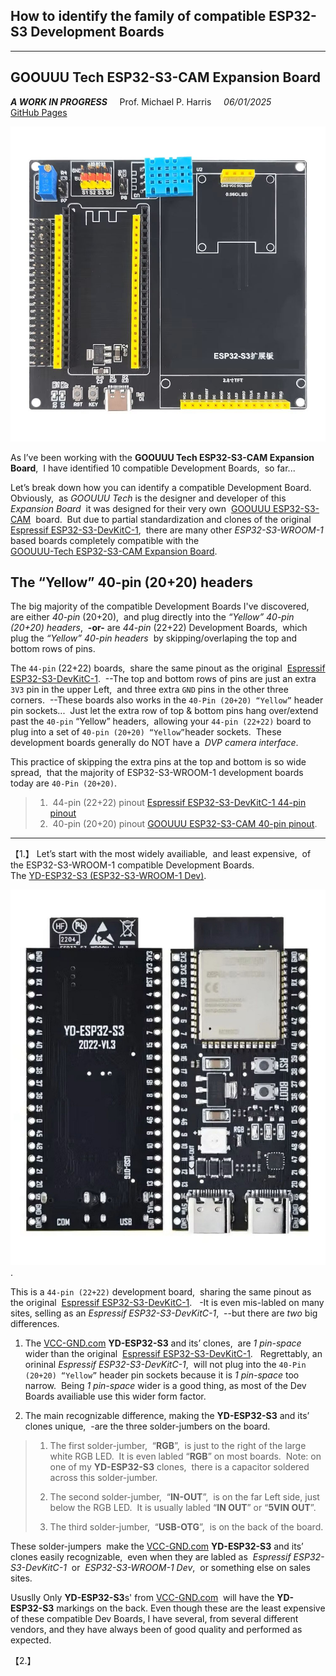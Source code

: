 ## How to identify the family of compatible ESP32-S3 Development Boards
<hr>

## GOOUUU Tech ESP32-S3-CAM Expansion Board

***A WORK IN PROGRESS*** &nbsp; &nbsp; Prof. Michael P. Harris &nbsp; &nbsp; *06/01/2025*<br/>
[GitHub Pages](https://pages.github.com/)

![GOOUUU-Tech ESP32-S3-CAM Expansion Board _Yellow_ & _Black_ headers](https://github.com/profharris/GOOUUU-Tech-ESP32-S3-CAM-Expansion-Board/blob/main/images/GOOUUU%20ESP32-S3-CAM%20Expansion%20Board-2.jpg)

As I’ve been working with the **GOOUUU Tech ESP32-S3-CAM Expansion Board**,&nbsp;
I have identified 10 compatible Development Boards,&nbsp; so far...

Let’s break down how you can identify a compatible Development Board.&nbsp;
Obviously,&nbsp; as _GOOUUU Tech_ is the designer and developer of this _Expansion Board_&nbsp;
it was designed for their very own&nbsp;
[GOOUUU ESP32-S3-CAM](https://github.com/profharris/GOOUUU-Tech-ESP32-S3-CAM-Expansion-Board/blob/main/images/1.%20GOOUUU%20ESP32-S3-CAM.jpg)
&nbsp;board.&nbsp; But due to partial standardization and clones of the original&nbsp;
[Espressif ESP32-S3-DevKitC-1](https://github.com/profharris/GOOUUU-Tech-ESP32-S3-CAM-Expansion-Board/blob/main/images/0.%20Espressif%20ESP32-S3-DevKitC-1.jpg),
&nbsp;there are many other _ESP32-S3-WROOM-1_ based boards completely compatible with the<br/>
[GOOUUU-Tech ESP32-S3-CAM Expansion Board](https://github.com/profharris/GOOUUU-Tech-ESP32-S3-CAM-Expansion-Board/blob/main/images/GOOUUU%20ESP32-S3-CAM%20Expansion%20Board-1.jpg).

## The “Yellow” 40-pin (20+20) headers

The big majority of the compatible Development Boards I've discovered,&nbsp;
are either _40-pin_ (20+20),&nbsp; and plug directly into the _“Yellow” 40-pin (20+20) headers_,&nbsp;
**-or-** are _44-pin_ (22+22) Development Boards,&nbsp; which plug the _“Yellow” 40-pin headers_&nbsp;
by skipping/overlaping the top and bottom rows of pins.

The `44-pin` (22+22) boards,&nbsp; share the same pinout as the original&nbsp;
[Espressif ESP32-S3-DevKitC-1](https://github.com/profharris/GOOUUU-Tech-ESP32-S3-CAM-Expansion-Board/blob/main/images/0.%20Espressif%20ESP32-S3-DevKitC-1.jpg).
&nbsp;--The top and bottom rows of pins are just an extra `3V3` pin in the upper Left,&nbsp;
and three extra `GND` pins in the other three corners.&nbsp; --These boards also works in the
`40-Pin (20+20) “Yellow”` header pin sockets...&nbsp; Just let the extra row of top & bottom
pins hang over/extend past the `40-pin` “Yellow” headers,&nbsp; allowing your `44-pin (22+22)` 
board to plug into a set of `40-pin (20+20) “Yellow”`header sockets.&nbsp; These development 
boards generally do NOT have a &nbsp;*DVP camera interface*.

This practice of skipping the extra pins at the top and bottom is so wide spread,&nbsp;
that the majority of ESP32-S3-WROOM-1 development boards today are `40-Pin (20+20)`.

> 1. &nbsp;44-pin (22+22) pinout [Espressif ESP32-S3-DevKitC-1 44-pin pinout](https://github.com/profharris/GOOUUU-Tech-ESP32-S3-CAM-Expansion-Board/blob/main/images/ESP32-S3-DevKitC-1%2044-pins%20pinout.jpg)<br/>
> 2. &nbsp;40-pin (20+20) pinout [GOOUUU ESP32-S3-CAM 40-pin pinout](https://github.com/profharris/GOOUUU-Tech-ESP32-S3-CAM-Expansion-Board/blob/main/images/GOOUUU%20ESP32-S3-CAM%2040-pins%20pinout.png).
<hr>

【1.】 Let’s start with the most widely availiable,&nbsp; and least expensive,&nbsp; of the ESP32-S3-WROOM-1 
compatible Development Boards.<br/>The
[YD-ESP32-S3 (ESP32-S3-WROOM-1 Dev)](https://github.com/profharris/GOOUUU-Tech-ESP32-S3-CAM-Expansion-Board/blob/main/images/5.%20YD-ESP32-S3%20(ESP32-S3%20Dev).jpg).

![YD-ESP32-S3 (ESP32-S3-WROOM-1 Dev)](https://github.com/profharris/GOOUUU-Tech-ESP32-S3-CAM-Expansion-Board/blob/main/images/5.%20YD-ESP32-S3%20(ESP32-S3%20Dev).jpg).

This is a `44-pin (22+22)` development board,&nbsp; sharing the same pinout as the original&nbsp; 
[Espressif ESP32-S3-DevKitC-1](https://github.com/profharris/GOOUUU-Tech-ESP32-S3-CAM-Expansion-Board/blob/main/images/0.%20Espressif%20ESP32-S3-DevKitC-1.jpg).
&nbsp; -It is even mis-labled on many sites, selling as an _Espressif ESP32-S3-DevKitC-1_,&nbsp;
--but there are _two_ big differences. 

1. The [VCC-GND.com](https://vcc-gnd.com/) **YD-ESP32-S3** and its’ clones,&nbsp; are _1 pin-space_
wider than the original&nbsp; 
[Espressif ESP32-S3-DevKitC-1](https://github.com/profharris/GOOUUU-Tech-ESP32-S3-CAM-Expansion-Board/blob/main/images/0.%20Espressif%20ESP32-S3-DevKitC-1.jpg).
&nbsp; Regrettably, an orininal _Espressif ESP32-S3-DevKitC-1_,&nbsp; will not plug into the
`40-Pin (20+20) “Yellow”` header pin sockets because it is _1 pin-space_ too narrow.&nbsp; 
Being _1 pin-space_ wider is a good thing, as most of the Dev Boards availiable use this
wider form factor.

2. The main recognizable difference, making the **YD-ESP32-S3** and its’ clones unique,&nbsp;
-are the three solder-jumbers on the board.&nbsp; 
> 1. The first solder-jumber,&nbsp;  “**RGB**”,&nbsp; is just to the right of the large white 
> RGB LED.&nbsp; It is even labled “**RGB**” on most boards.&nbsp; Note: on one of my 
> **YD-ESP32-S3** clones,&nbsp; there is a capacitor soldered across this solder-jumber.
>
> 2. The second solder-jumber,&nbsp; “**IN-OUT**”,&nbsp; is on the far Left side, just
> below the RGB LED.&nbsp; It is usually labled “**IN OUT**” or “**5VIN OUT**”.
>
> 3. The third solder-jumber,&nbsp; “**USB-OTG**”,&nbsp; is on the back of the board.

These solder-jumpers&nbsp; make the [VCC-GND.com](https://vcc-gnd.com/) **YD-ESP32-S3** and its’ 
clones easily recognizable,&nbsp; even when they are labled as &nbsp;_Espressif ESP32-S3-DevKitC-1_&nbsp;
or &nbsp;_ESP32-S3-WROOM-1 Dev_,&nbsp; or something else on sales sites. 

Ususlly Only **YD-ESP32-S3**s' from [VCC-GND.com](https://vcc-gnd.com/)&nbsp; will have 
the **YD-ESP32-S3** markings on the back. Even though these are the least expensive of
these compatible Dev Boards, I have several, from several different vendors, and
they have always been of good quality and performed as expected.

【2.】 
